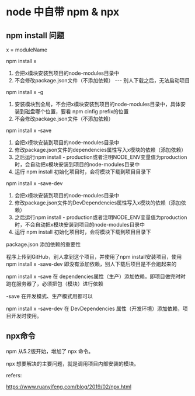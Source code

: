 
# node 中自带 npm & npx


## npm install 问题
x = moduleName

npm install x

1. 会把x模块安装到项目的node-modules目录中
2. 不会修改package.json文件（不添加依赖） --- 别人下载之后，无法启动项目

npm install x -g

1. 安装模块到全局，不会把x模块安装到项目的node-modules目录中，具体安装到磁盘哪个位置，要看 npm cinfig prefix的位置
2. 不会修改package.json文件（不添加依赖）

npm install x -save

1. 会把x模块安装到项目的node-modules目录中
2. 修改package.json文件的dependencies属性写入x模块的依赖（添加依赖）
3. 之后运行npm install - production或者注明NODE_ENV变量值为production时，会自动把x模块安装到项目的node-modules目录中
4. 运行 npm install 初始化项目时，会将模块下载到项目目录下

npm install x -save-dev

1. 会把x模块安装到项目的node-modules目录中
2. 修改package.json文件的DevDependencies属性写入x模块的依赖（添加依赖）
3. 之后运行npm install - production或者注明NODE_ENV变量值为production时，不会自动把x模块安装到项目的node-modules目录中
4. 运行 npm install 初始化项目时，会将模块下载到项目目录下

package.json 添加依赖的重要性

程序上传到GitHub，别人拿到这个项目，并使用了npm install安装项目，使用 npm install x -save-dev 即没有添加依赖，别人下载后项目是不会跑起来的

npm install x -save 在 dependencies属性（生产）添加依赖，即项目做完时时跑在服务器了，必须把包（模块）进行依赖

-save 在开发模式、生产模式用都可以

npm install x -save-dev 在 DevDependencies 属性（开发环境）添加依赖，项目开发时使用。





## npx命令

npm 从5.2版开始，增加了 npx 命令。

npx 想要解决的主要问题，就是调用项目内部安装的模块。




refers:

https://www.ruanyifeng.com/blog/2019/02/npx.html


